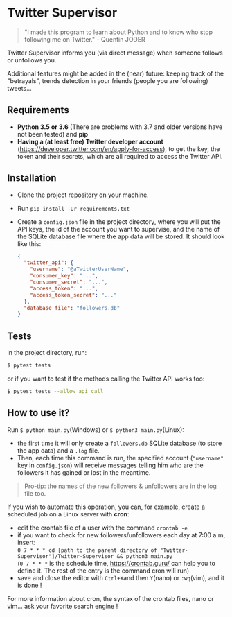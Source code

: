 # Twitter Supervisor
> "I made this program to learn about Python and to know who stop following me on Twitter." - Quentin JODER 

Twitter Supervisor informs you (via direct message) when someone follows or unfollows you.

Additional features might be added in the (near) future: keeping track of the "betrayals", trends detection 
in your friends (people you are following) tweets...

## Requirements
* **Python 3.5 or 3.6** (There are problems with 3.7 and older versions have not been tested) and **pip**
* **Having a (at least free) Twitter developer account** (https://developer.twitter.com/en/apply-for-access), to get the
 key, the token and their secrets, which are all required to access the Twitter API.

## Installation
* Clone the project repository on your machine.
* Run `pip install -Ur requirements.txt`
* Create a `config.json` file in the project directory, where you will put the API keys, the id of the account you want 
to supervise, and the name of the SQLite database file where the app data will be stored. It should look like this:

    ```json
    {
      "twitter_api": {
        "username": "@aTwitterUserName",
        "consumer_key": "...",
        "consumer_secret": "...",
        "access_token": "...",
        "access_token_secret": "..."
      },
      "database_file": "followers.db"
    }
    ```

## Tests
in the project directory, run: 
```bash
$ pytest tests
``` 
or if you want to test if the methods calling the Twitter API works too:
```bash
$ pytest tests --allow_api_call
```
## How to use it?
Run `$ python main.py`(Windows) or `$ python3 main.py`(Linux):
* the first time it will only create a `followers.db` SQLite database (to store the app data) and a `.log` file.
* Then, each time this command is run, the specified account (`"username"` key in `config.json`) will receive messages
telling him who are the followers it has gained or lost in the meantime.

> Pro-tip: the names of the new followers & unfollowers are in the log file too.

If you wish to automate this operation, you can, for example, create a scheduled job on a Linux server with **cron**:
* edit the crontab file of a user with the command `crontab -e`
* if you want to check for new followers/unfollowers each day at 7:00 a.m, insert:
<br/>`0 7 * * * cd [path to the parent directory of "Twitter-Supervisor"]/Twitter-Supervisor && python3 main.py`
<br/>(`0 7 * * *` is the schedule time, https://crontab.guru/ can help you to define it. The rest of the entry is the 
command cron will run)
* save and close the editor with `Ctrl+X`and then `Y`(nano) or `:wq`(vim), and it is done !

For more information about cron, the syntax of the crontab files, nano or vim... ask your favorite search engine !

